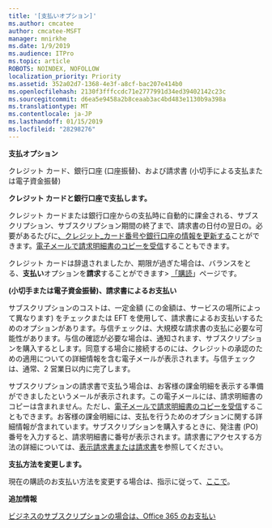 ```yaml
---
title: '[支払いオプション]'
ms.author: cmcatee
author: cmcatee-MSFT
manager: mnirkhe
ms.date: 1/9/2019
ms.audience: ITPro
ms.topic: article
ROBOTS: NOINDEX, NOFOLLOW
localization_priority: Priority
ms.assetid: 352a02d7-1368-4e3f-a8cf-bac207e414b0
ms.openlocfilehash: 2130f3fffccdc71e2777991d34ed39402142c23c
ms.sourcegitcommit: d6ea5e9458a2b8ceaab3ac4bd483e1130b9a398a
ms.translationtype: MT
ms.contentlocale: ja-JP
ms.lasthandoff: 01/15/2019
ms.locfileid: "28298276"
---
```

 **支払オプション**
  
クレジット カード、銀行口座 (口座振替)、および請求書 (小切手による支払または電子資金振替)
  
 **クレジット カードと銀行口座で支払します。**
  
クレジット カードまたは銀行口座からの支払時に自動的に課金される、サブスクリプション、サブスクリプション期間の終了まで、請求書の日付の翌日の。必要があるたびに[、クレジット_カード番号や銀行口座の情報を更新する](https://docs.microsoft.com/en-us/office365/admin/subscriptions-and-billing/add-update-or-remove-credit-card-or-bank-account?view=o365-worldwide)ことができます。[電子メールで請求明細書のコピーを受信](https://docs.microsoft.com/en-us/office365/admin/subscriptions-and-billing/pay-for-your-subscription?view=o365-worldwide#receive-a-copy-of-your-billing-statement-in-email)することもできます。
  
クレジット カードは辞退されましたか、期限が過ぎた場合は、バランスをとる、**支払い**オプションを**請求**することができます\> [「購読](https://portal.office.com/adminportal/home#/subscriptions)」ページです。 
  
 **(小切手または電子資金振替)、請求書によるお支払い**
  
サブスクリプションのコストは、一定金額 (この金額は、サービスの場所によって異なります) をチェックまたは EFT を使用して、請求書によるお支払いするためのオプションがあります。与信チェックは、大規模な請求書の支払に必要な可能性があります。与信の確認が必要な場合は、通知されます、サブスクリプションを購入するとします。同意する場合に接続するのには、クレジットの承認のための適用についての詳細情報を含む電子メールが表示されます。与信チェックは、通常、2 営業日以内に完了します。
  
サブスクリプションの請求書で支払う場合は、お客様の課金明細を表示する準備ができましたというメールが表示されます。この電子メールには、請求明細書のコピーは含まれません。ただし、[電子メールで請求明細書のコピーを受信](https://docs.microsoft.com/en-us/office365/admin/subscriptions-and-billing/pay-for-your-subscription?view=o365-worldwide#receive-a-copy-of-your-billing-statement-in-email)することもできます。お客様の課金明細には、支払を行うためのオプションに関する詳細情報が含まれています。サブスクリプションを購入するときに、発注書 (PO) 番号を入力すると、請求明細書に番号が表示されます。請求書にアクセスする方法の詳細については、[表示請求書または請求書](https://docs.microsoft.com/en-us/office365/admin/subscriptions-and-billing/view-your-bill-or-invoice?view=o365-worldwide)を参照してください。
  
 **支払方法を変更します。**
  
現在の購読のお支払い方法を変更する場合は、指示に従って、[ここで](https://docs.microsoft.com/en-us/office365/admin/subscriptions-and-billing/change-payment-method?view=o365-worldwide)。
  
 **追加情報**
  
[ビジネスのサブスクリプションの場合は、Office 365 のお支払い](https://docs.microsoft.com/en-us/office365/admin/subscriptions-and-billing/pay-for-your-subscription?view=o365-worldwide)
  

